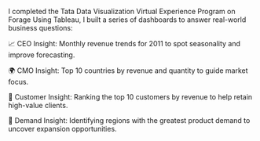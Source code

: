 I completed the Tata Data Visualization Virtual Experience Program on Forage
Using Tableau, I built a series of dashboards to answer real-world business questions:

📈 CEO Insight: Monthly revenue trends for 2011 to spot seasonality and improve forecasting.

🌍 CMO Insight: Top 10 countries by revenue and quantity to guide market focus.

👥 Customer Insight: Ranking the top 10 customers by revenue to help retain high-value clients.

🛒 Demand Insight: Identifying regions with the greatest product demand to uncover expansion opportunities.
